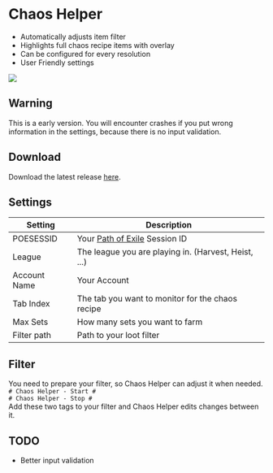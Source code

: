 ﻿# Chaos Helper
- Automatically adjusts item filter
- Highlights full chaos recipe items with overlay
- Can be configured for every resolution
- User Friendly settings

![](https://i.imgur.com/EvisICh.png)

## Warning
This is a early version. 
You will encounter crashes if you put wrong information 
in the settings, because there is no input validation.

## Download
Download the latest release [here](https://github.com/kpaule/PoE_Chaos_Helper/releases).

## Settings

Setting | Description
--- | ---
POESESSID | Your [Path of Exile](https://www.pathofexile.com/) Session ID
League | The league you are playing in. (Harvest, Heist, ...)
Account Name | Your Account
Tab Index | The tab you want to monitor for the chaos recipe
Max Sets | How many sets you want to farm
Filter path | Path to your loot filter

## Filter
You need to prepare your filter, so Chaos Helper can adjust it when needed.  
``# Chaos Helper - Start #``  
``# Chaos Helper - Stop #``  
Add these two tags to your filter and Chaos Helper edits changes between it.

## TODO
- Better input validation